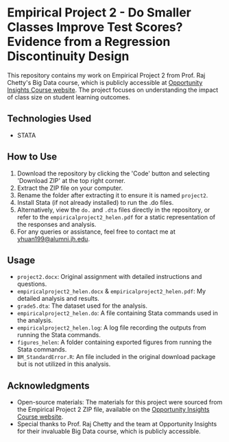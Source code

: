 # Empirical Project 2 - Do Smaller Classes Improve Test Scores? Evidence from a Regression Discontinuity Design
This repository contains my work on Empirical Project 2 from Prof. Raj Chetty's Big Data course, which is publicly accessible at [Opportunity Insights Course website](https://opportunityinsights.org/course/). The project focuses on understanding the impact of class size on student learning outcomes.

## Technologies Used
- STATA

## How to Use
1. Download the repository by clicking the 'Code' button and selecting 'Download ZIP' at the top right corner.
2. Extract the ZIP file on your computer.
3. Rename the folder after extracting it to ensure it is named `project2`.
4. Install Stata (if not already installed) to run the .do files.
5. Alternatively, view the `do.` and `.dta` files directly in the repository, or refer to the `empiricalproject2_helen.pdf` for a static representation of the responses and analysis.
6. For any queries or assistance, feel free to contact me at yhuan199@alumni.jh.edu.

## Usage
- `project2.docx`: Original assignment with detailed instructions and questions.
- `empiricalproject2_helen.docx` & `empiricalproject2_helen.pdf`: My detailed analysis and results.
- `grade5.dta`: The dataset used for the analysis.
- `empiricalproject2_helen.do`: A file containing Stata commands used in the analysis.
- `empiricalproject2_helen.log`: A log file recording the outputs from running the Stata commands.
- `figures_helen`: A folder containing exported figures from running the Stata commands.
- `BM_StandardError.R`: An file included in the original download package but is not utilized in this analysis.

## Acknowledgments
- Open-source materials: The materials for this project were sourced from the Empirical Project 2 ZIP file, available on the [Opportunity Insights Course website](https://opportunityinsights.org/course/).
- Special thanks to Prof. Raj Chetty and the team at Opportunity Insights for their invaluable Big Data course, which is publicly accessible.
